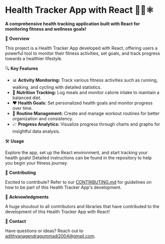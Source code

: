 # Health Tracker App with React 🏃‍♂️⚛️

**A comprehensive health tracking application built with React for monitoring fitness and wellness goals!**

🚀 **Overview**

This project is a Health Tracker App developed with React, offering users a powerful tool to monitor their fitness activities, set goals, and track progress towards a healthier lifestyle.

🔍 **Key Features**

- 📊 **Activity Monitoring:** Track various fitness activities such as running, walking, and cycling with detailed statistics.
- 🥗 **Nutrition Tracking:** Log meals and monitor calorie intake to maintain a balanced diet.
- ❤️ **Health Goals:** Set personalized health goals and monitor progress over time.
- 📅 **Routine Management:** Create and manage workout routines for better organization and consistency.
- 📈 **Progress Analytics:** Visualize progress through charts and graphs for insightful data analysis.

🛠️ **Usage**

Explore the app, set up the React environment, and start tracking your health goals! Detailed instructions can be found in the repository to help you begin your fitness journey.

🤝 **Contributing**

Excited to contribute? Refer to our [CONTRIBUTING.md](CONTRIBUTING.md) for guidelines on how to be part of this Health Tracker App's development.

🙌 **Acknowledgments**

A huge shoutout to all contributors and libraries that have contributed to the development of this Health Tracker App with React!

📧 **Contact**

Have questions or ideas? Reach out to adithyanagendragummadi2004@gmail.com.
